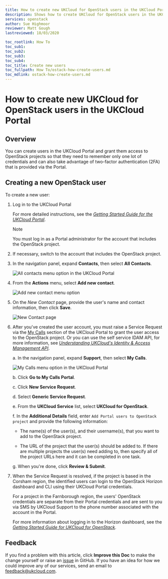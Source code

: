 ```yaml
---
title: How to create new UKCloud for OpenStack users in the UKCloud Portal
description: Shows how to create UKCloud for OpenStack users in the UKCloud Portal so that they can benefit from two-factor authentication (2FA)
services: openstack
author: Sue Highmoor
reviewer: Matt Gough
lastreviewed: 18/03/2020

toc_rootlink: How To
toc_sub1: 
toc_sub2:
toc_sub3:
toc_sub4:
toc_title: Create new users
toc_fullpath: How To/ostack-how-create-users.md
toc_mdlink: ostack-how-create-users.md
---
```


# How to create new UKCloud for OpenStack users in the UKCloud Portal

## Overview

You can create users in the UKCloud Portal and grant them access to OpenStack projects so that they need to remember only one lot of credentials and can also take advantage of two-factor authentication (2FA) that is provided via the Portal.

## Creating a new OpenStack user

To create a new user:

1. Log in to the UKCloud Portal

    For more detailed instructions, see the [*Getting Started Guide for the UKCloud Portal*](../portal/ptl-gs.md).

    > [!NOTE]
    > You must log in as a Portal administrator for the account that includes the OpenStack project.

2. If necessary, switch to the account that includes the OpenStack project.

3. In the navigation panel, expand **Contacts**, then select **All Contacts**.

    ![All contacts menu option in the UKCloud Portal](images/ptl-menu-all-contacts.png)

4. From the **Actions** menu, select **Add new contact**.

    ![Add new contact menu option](images/ptl-mnu-add-new-contact.png)

5. On the *New Contact* page, provide the user's name and contact information, then click **Save**.

    ![New Contact page](images/ptl-new-contact.png)

6. After you've created the user account, you must raise a Service Request via the [My Calls](https://portal.skyscapecloud.com/support/ivanti) section of the UKCloud Portal to grant the user access to the OpenStack project. Or you can use the self service IDAM API, for more information, see [*Understanding UKCloud's Identity & Access Management API*](../other/other-ref-idam.md).

    a. In the navigation panel, expand **Support**, then select **My Calls**.

    ![My Calls menu option in the UKCloud Portal](images/ptl_mnu-my-calls.png)

    b. Click **Go to My Calls Portal**.

    c. Click **New Service Request**.

    d. Select **Generic Service Request**.

    e. From the **UKCloud Service** list, select **UKCloud for OpenStack**.

    f. In the **Additional Details** field, enter `Add Portal users to OpenStack project` and provide the following information:

      - The name(s) of the user(s), and their username(s), that you want to add to the OpenStack project.

      - The URL of the project that the user(s) should be added to. If there are multiple projects the user(s) need adding to, then specify all of the project URLs here and it can be completed in one task.

    g. When you're done, click **Review & Submit**.

7. When the Service Request is resolved, if the project is based in the Corsham region, the identified users can login to the OpenStack Horizon dashboard and CLI using their UKCloud Portal credentials.

    For a project in the Farnborough region, the users' OpenStack credentials are separate from their Portal credentials and are sent to you via SMS by UKCloud Support to the phone number associated with the account in the Portal.

    For more information about logging in to the Horizon dashboard, see the [*Getting Started Guide for UKCloud for OpenStack*](ostack-gs.md).

## Feedback

If you find a problem with this article, click **Improve this Doc** to make the change yourself or raise an [issue](https://github.com/UKCloud/documentation/issues) in GitHub. If you have an idea for how we could improve any of our services, send an email to <feedback@ukcloud.com>.

